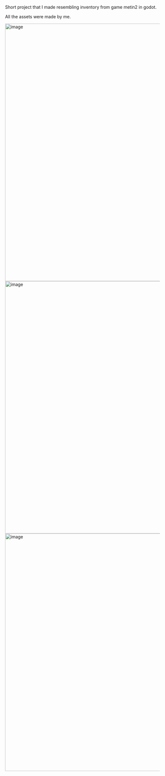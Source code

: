 Short project that I made resembling inventory from game metin2 in godot.

All the assets were made by me.

<img width="634" height="836" alt="image" src="https://github.com/user-attachments/assets/ef151fa4-0e90-4237-ba4c-038b3da1a0fb" />
<img width="804" height="819" alt="image" src="https://github.com/user-attachments/assets/aae6d673-116e-4f3f-9a99-4b0f17dd288b" />
<img width="529" height="771" alt="image" src="https://github.com/user-attachments/assets/04102987-ffd2-4be3-843a-a7721ee40080" />

